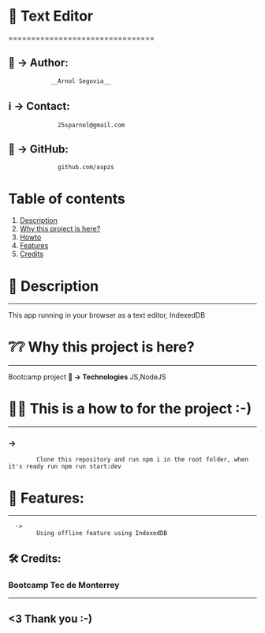 
# 📌 Text Editor
================================

## 🚻 -> Author:  
                __Arnol Segovia__
## ℹ️ -> Contact: 
                  25sparnol@gmail.com
## 🎒 -> GitHub: 
                  github.com/aspzs
                  
                  
# Table of contents
1. [Description](#description)
2. [Why this project is here?](#why)
3. [Howto](#howto)
4. [Features](#features)
5. [Credits](#credits)                  



# 📝 Description <a name="description"></a>
----------------	
This app running in your browser as a text editor, IndexedDB


# ❔❔ Why this project is here? <a name="why"></a>
-------------------------------
  Bootcamp project
        **🧩 -> Technologies** 
          JS,NodeJS


# 🤹‍♀️ This is a how to for the project :-) <a name="howto"></a>
-----------------------------------------
###      ->  
            Clone this repository and run npm i in the root folder, when it's ready run npm run start:dev
      
# 🚀 Features: <a name="features"></a>
--------------
      ->  
            Using offline feature using IndexedDB

## 🛠 Credits: <a name="credits"></a>
### Bootcamp Tec de Monterrey 

------------------
<3 Thank you :-)
------------------



